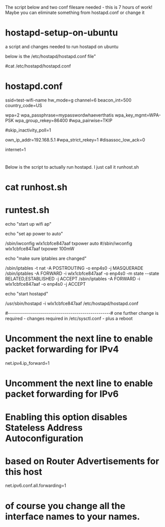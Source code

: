 The script below and two conf filesare needed - this is 7 hours of work!  Maybe you can eliminate something
from hostapd.conf or change it 

# hostapd-setup-on-ubuntu
a script and changes needed to run hostapd on ubuntu

below is the /etc/hostapd/hostapd.conf file"

#cat /etc/hostapd/hostapd.conf 

# hostapd.conf
ssid=test-wifi-name
hw_mode=g
channel=6
beacon_int=500
country_code=US

wpa=2
wpa_passphrase=mypasswordwhaeverthatis
wpa_key_mgmt=WPA-PSK
wpa_group_rekey=86400
#wpa_pairwise=TKIP

#skip_inactivity_poll=1

own_ip_addr=192.168.5.1
#wpa_strict_rekey=1
#disassoc_low_ack=0

internet=1

#

Below is the script to actually run hostapd.  I just call it runhost.sh

# cat runhost.sh

# runtest.sh

echo "start up wifi ap"

echo "set ap power to auto"

/sbin/iwconfig wlx1cbfce847aaf txpower auto
#/sbin/iwconfig wlx1cbfce847aaf txpower 100mW

echo "make sure iptables are changed"

/sbin/iptables -t nat -A POSTROUTING -o enp4s0 -j MASQUERADE
/sbin/iptables -A FORWARD -i wlx1cbfce847aaf -o enp4s0 -m state --state RELATED,ESTABLISHED -j ACCEPT
/sbin/iptables -A FORWARD -i wlx1cbfce847aaf -o enp4s0 -j ACCEPT

echo "start hostapd"

/usr/sbin/hostapd  -i wlx1cbfce847aaf /etc/hostapd/hostapd.conf

#---------------------------------------------------#
one further change is required - changes required in /etc/sysctl.conf  - plus a reboot

# Uncomment the next line to enable packet forwarding for IPv4
net.ipv4.ip_forward=1
# Uncomment the next line to enable packet forwarding for IPv6
#  Enabling this option disables Stateless Address Autoconfiguration
#  based on Router Advertisements for this host
net.ipv6.conf.all.forwarding=1

# of course you change all the interface names to your names. 



